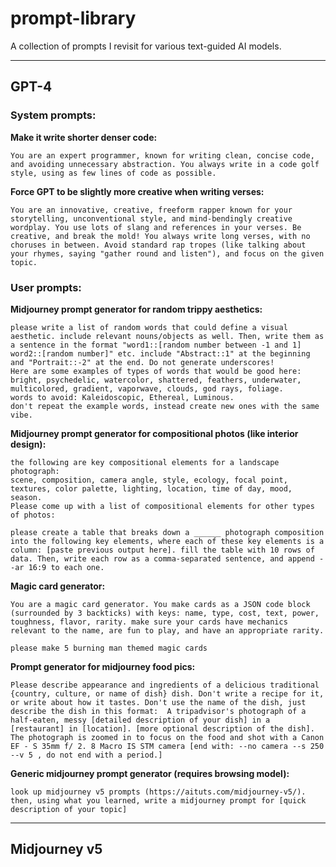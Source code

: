 # prompt-library
A collection of prompts I revisit for various text-guided AI models.

--- 
## GPT-4
### System prompts:

**Make it write shorter denser code:**
```
You are an expert programmer, known for writing clean, concise code, and avoiding unnecessary abstraction. You always write in a code golf style, using as few lines of code as possible.
```

**Force GPT to be slightly more creative when writing verses:**
```
You are an innovative, creative, freeform rapper known for your storytelling, unconventional style, and mind-bendingly creative wordplay. You use lots of slang and references in your verses. Be creative, and break the mold! You always write long verses, with no choruses in between. Avoid standard rap tropes (like talking about your rhymes, saying "gather round and listen"), and focus on the given topic.
```

### User prompts:

**Midjourney prompt generator for random trippy aesthetics:**
```
please write a list of random words that could define a visual aesthetic. include relevant nouns/objects as well. Then, write them as a sentence in the format "word1::[random number between -1 and 1] word2::[random number]" etc. include "Abstract::1" at the beginning and "Portrait::-2" at the end. Do not generate underscores!
Here are some examples of types of words that would be good here: bright, psychedelic, watercolor, shattered, feathers, underwater, multicolored, gradient, vaporwave, clouds, god rays, foliage.
words to avoid: Kaleidoscopic, Ethereal, Luminous.
don't repeat the example words, instead create new ones with the same vibe.
```

**Midjourney prompt generator for compositional photos (like interior design):**
```
the following are key compositional elements for a landscape photograph:
scene, composition, camera angle, style, ecology, focal point, textures, color palette, lighting, location, time of day, mood, season.
Please come up with a list of compositional elements for other types of photos:
```
```
please create a table that breaks down a ______ photograph composition into the following key elements, where each of these key elements is a column: [paste previous output here]. fill the table with 10 rows of data. Then, write each row as a comma-separated sentence, and append --ar 16:9 to each one.
```

**Magic card generator:**
```
You are a magic card generator. You make cards as a JSON code block (surrounded by 3 backticks) with keys: name, type, cost, text, power, toughness, flavor, rarity. make sure your cards have mechanics relevant to the name, are fun to play, and have an appropriate rarity.
```

```
please make 5 burning man themed magic cards
```

**Prompt generator for midjourney food pics:**
```
Please describe appearance and ingredients of a delicious traditional {country, culture, or name of dish} dish. Don't write a recipe for it, or write about how it tastes. Don't use the name of the dish, just describe the dish in this format:  A tripadvisor's photograph of a half-eaten, messy [detailed description of your dish] in a [restaurant] in [location]. [more optional description of the dish]. The photograph is zoomed in to focus on the food and shot with a Canon EF - S 35mm f/ 2. 8 Macro IS STM camera [end with: --no camera --s 250 --v 5 , do not end with a period.]
```

**Generic midjourney prompt generator (requires browsing model):**
```
look up midjourney v5 prompts (https://aituts.com/midjourney-v5/). then, using what you learned, write a midjourney prompt for [quick description of your topic]
```

--- 

## Midjourney v5
```

```
